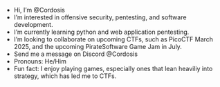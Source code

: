 - Hi, I’m @Cordosis
- I’m interested in offensive security, pentesting, and software development. 
- I’m currently learning python and web application pentesting.
- I’m looking to collaborate on upcoming CTFs, such as PicoCTF March 2025, and the upcoming PirateSoftware Game Jam in July. 
- Send me a message on Discord @Cordosis
- Pronouns: He/Him
- Fun fact: I enjoy playing games, especially ones that lean heaviliy into strategy, which has led me to CTFs.
